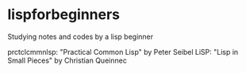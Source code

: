 # lispforbeginners
Studying notes and codes by a lisp beginner

prctclcmmnlsp: "Practical Common Lisp" by Peter Seibel
LiSP: "Lisp in Small Pieces" by Christian Queinnec
